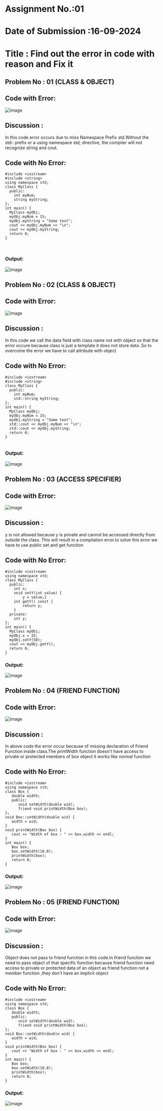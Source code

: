 # Assignment No.:01
# Date of Submission :16-09-2024
# Title : Find out the error in code with reason and Fix it

## Problem No : 01 (CLASS & OBJECT)
## Code with Error:
![image](https://github.com/user-attachments/assets/a7aa5b36-9706-461e-b279-56cc27f20f9e)
## Discussion :
In this code error occurs due to miss Namespace Prefix std.Without the std:: prefix or a using namespace std; directive, the compiler will not recognize string and cout.
## Code with No Error:

```
#include <iostream>
#include <string>
using namespace std;
class MyClass {
  public:
    int myNum;
    string myString;
};
int main() {
  MyClass myObj;
  myObj.myNum = 15;
  myObj.myString = "Some text";
  cout << myObj.myNum << "\n";
  cout << myObj.myString;
  return 0;
}



```

### Output:
![image](https://github.com/user-attachments/assets/417f0303-fbc8-4423-9639-59772d1c68ea)



## Problem No : 02 (CLASS & OBJECT)
## Code with Error:
![image](https://github.com/user-attachments/assets/900c74c2-891b-40bb-9a13-6e04ef28470c)
## Discussion :
In this code we call the data field with class name not with object so that the error occure because class is just a template it does not store data .So to overcome the error we have to call attribute with object
## Code with No Error:

```
#include <iostream>
#include <string>
class MyClass {
  public:
    int myNum;
    std::string myString;
};
int main() {
  MyClass myObj;
  myObj.myNum = 15;
  myObj.myString = "Some text";
  std::cout << myObj.myNum << "\n";
  std::cout << myObj.myString;
  return 0;
}


```

### Output:
![image](https://github.com/user-attachments/assets/001c0dc4-4935-4112-ab5f-35ca86657055)



## Problem No : 03 (ACCESS SPECIFIER)
## Code with Error:
![image](https://github.com/user-attachments/assets/fd68f019-0926-450e-b0f9-e02665e949bd)
## Discussion :
y is not allowed because y is private and cannot be accessed directly from outside the class. This will result in a compilation error.to solve this error we have to use public set and get function
## Code with No Error:

```
#include <iostream>
using namespace std;
class MyClass {
  public:
    int x;
    void setY(int value) {
        y = value;}
    int getY() const {
        return y;
    }
  private:
    int y;
};
int main() {
  MyClass myObj;
  myObj.x = 25;
  myObj.setY(50);
  cout << myObj.getY();
  return 0;
}
```

### Output:
![image](https://github.com/user-attachments/assets/4c1a1b17-2965-492a-aaa6-2f356722ac39)



## Problem No : 04 (FRIEND FUNCTION)
## Code with Error:
![image](https://github.com/user-attachments/assets/8fb9c69f-75e3-4c8a-a052-9d14788439e0)
## Discussion :
In above code the error occur because of missing declaration of Friend Function inside class.The printWidth function doesn't have access to private or protected members of box object it works like normal function
## Code with No Error:

```
#include <iostream>
using namespace std;
class Box {
   double width;
   public:
      void setWidth(double wid);
      friend void printWidth(Box box);
};
void Box::setWidth(double wid) {
   width = wid;
}
void printWidth(Box box) {
   cout << "Width of box : " << box.width << endl;
}
int main() {
   Box box;
   box.setWidth(10.0);
   printWidth(box);
   return 0;
}
```

### Output:
![image](https://github.com/user-attachments/assets/eae0c88a-f5c6-4575-9cf8-7fe764a28bb3)



## Problem No : 05 (FRIEND FUNCTION)
## Code with Error:
![image](https://github.com/user-attachments/assets/9fa0e5b1-94b0-4ca1-a6d4-7a386920699b)
## Discussion :
Object does not pass to friend function in this code.In friend function we need to pass object of that specific function because friend function need access to private or protected data of an object as friend function not a member function ,they don't have an implicit object
## Code with No Error:

```
#include <iostream>
using namespace std;
class Box {
   double width;
   public:
      void setWidth(double wid);
      friend void printWidth(Box box);
};
void Box::setWidth(double wid) {
   width = wid;
}
void printWidth(Box box) {
   cout << "Width of box : " << box.width << endl;
}
int main() {
   Box box;
   box.setWidth(10.0);
   printWidth(box);
   return 0;
}
```

### Output:

![image](https://github.com/user-attachments/assets/ecde9d78-a916-4de5-9a32-573ef66c1f93)


